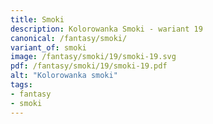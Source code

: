 ```yaml
---
title: Smoki
description: Kolorowanka Smoki - wariant 19
canonical: /fantasy/smoki/
variant_of: smoki
image: /fantasy/smoki/19/smoki-19.svg
pdf: /fantasy/smoki/19/smoki-19.pdf
alt: "Kolorowanka smoki"
tags:
- fantasy
- smoki
---
```

